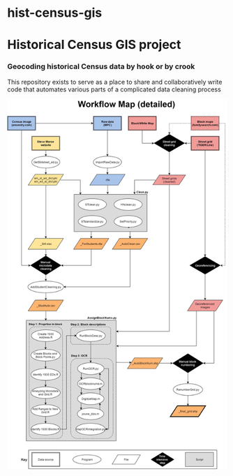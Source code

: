 # hist-census-gis
<h1>Historical Census GIS project</h1>
<h3>Geocoding historical Census data by hook or by crook</h3>
<p>This repository exists to serve as a place to share and collaboratively write code that automates various parts of a complicated data cleaning process</p>
<img src="ProjectFlow.jpg"></img>

